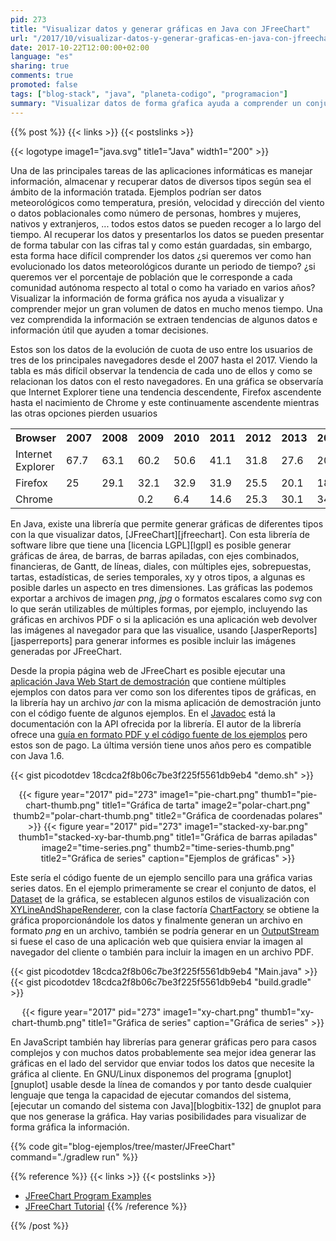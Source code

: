 ```yaml
---
pid: 273
title: "Visualizar datos y generar gráficas en Java con JFreeChart"
url: "/2017/10/visualizar-datos-y-generar-graficas-en-java-con-jfreechart/"
date: 2017-10-22T12:00:00+02:00
language: "es"
sharing: true
comments: true
promoted: false
tags: ["blog-stack", "java", "planeta-codigo", "programacion"]
summary: "Visualizar datos de forma gŕafica ayuda a comprender un conjunto de datos grande mucho mejor que leyendo los valores en una tabla con varias columnas. En Java con la librería JFreeChart podemos generar gráficas de diferentes tipos que podremos incluir en los archivos _pdf_ que generemos en un aplicación o podremos mostrar en forma de imagen en el navegador si se trata de una aplicación web."
---
```


{{% post %}}
{{< links >}}
{{< postslinks >}}

{{< logotype image1="java.svg" title1="Java" width1="200" >}}

Una de las principales tareas de las aplicaciones informáticas es manejar información, almacenar y recuperar datos de diversos tipos según sea el ámbito de la información tratada. Ejemplos podrían ser datos meteorológicos como temperatura, presión, velocidad y dirección del viento o datos poblacionales como número de personas, hombres y mujeres, nativos y extranjeros, ... todos estos datos se pueden recoger a lo largo del tiempo. Al recuperar los datos y presentarlos los datos se pueden presentar de forma tabular con las cifras tal y como están guardadas, sin embargo, esta forma hace difícil comprender los datos ¿si queremos ver como han evolucionado los datos meteorológicos durante un periodo de tiempo? ¿si queremos ver el porcentaje de población que le corresponde a cada comunidad autónoma respecto al total o como ha variado en varios años? Visualizar la información de forma gráfica nos ayuda a visualizar y comprender mejor un gran volumen de datos en mucho menos tiempo. Una vez comprendida la información se extraen tendencias de algunos datos e información útil que ayuden a tomar decisiones.

Estos son los datos de la evolución de cuota de uso entre los usuarios de tres de los principales navegadores desde el 2007 hasta el 2017. Viendo la tabla es más difícil observar la tendencia de cada uno de ellos y como se relacionan los datos con el resto navegadores. En una gráfica se observaría que Internet Explorer tiene una tendencia descendente, Firefox ascendente hasta el nacimiento de Chrome y este continuamente ascendente mientras las otras opciones pierden usuarios

<table cellpadding="3" cellspacing="3">
    <tr>
        <th>Browser</th>
        <th>2007</th>
        <th>2008</th>
        <th>2009</th>
        <th>2010</th>
        <th>2011</th>
        <th>2012</th>
        <th>2013</th>
        <th>2014</th>
        <th>2015</th>
        <th>2016</th>
        <th>2017</th>
    </tr>
    <tr>
        <td>Internet Explorer</td>
        <td>67.7</td>
        <td>63.1</td>
        <td>60.2</td>
        <td>50.6</td>
        <td>41.1</td>
        <td>31.8</td>
        <td>27.6</td>
        <td>20.4</td>
        <td>17.3</td>
        <td>12.3</td>
        <td>8.1</td>
    </tr>
    <tr>
        <td>Firefox</td>
        <td>25</td>
        <td>29.1</td>
        <td>32.1</td>
        <td>32.9</td>
        <td>31.9</td>
        <td>25.5</td>
        <td>20.1</td>
        <td>18.4</td>
        <td>15.3</td>
        <td>11.4</td>
        <td>9.5</td>
    </tr>
    <tr>
        <td>Chrome</td>
        <td></td>
        <td></td>
        <td>0.2</td>
        <td>6.4</td>
        <td>14.6</td>
        <td>25.3</td>
        <td>30.1</td>
        <td>34.3</td>
        <td>43.2</td>
        <td>47.3</td>
        <td>58.4</td>
    </tr>
</table>

En Java, existe una librería que permite generar gráficas de diferentes tipos con la que visualizar datos, [JFreeChart][jfreechart]. Con esta librería de software libre que tiene una [licencia LGPL][lgpl] es posible generar gráficas de área, de barras, de barras apiladas, con ejes combinados, financieras, de Gantt, de líneas, diales, con múltiples ejes, sobrepuestas, tartas, estadísticas, de series temporales, xy y otros tipos, a algunas es posible darles un aspecto en tres dimensiones. Las gráficas las podemos exportar a archivos de imagen _png_, _jpg_ o formatos escalares como _svg_ con lo que serán utilizables de múltiples formas, por ejemplo, incluyendo las gráficas en archivos PDF o si la aplicación es una aplicación web devolver las imágenes al navegador para que las visualice, usando [JasperReports][jasperreports] para generar informes es posible incluir las imágenes generadas por JFreeChart.

Desde la propia página web de JFreeChart es posible ejecutar una [aplicación Java Web Start de demostración](http://www.jfree.org/jfreechart/jfreechart-1.0.16-demo.jnlp) que contiene múltiples ejemplos con datos para ver como son los diferentes tipos de gráficas, en la librería hay un archivo _jar_ con la misma aplicación de demostración junto con el código fuente de algunos ejemplos. En el [Javadoc](http://www.jfree.org/jfreechart/api/javadoc/overview-summary.html) está la documentación con la API ofrecida por la librería. El autor de la librería ofrece una [guía en formato PDF y el código fuente de los ejemplos](http://object-refinery.com/jfreechart/guide.html) pero estos son de pago. La última versión tiene unos años pero es compatible con Java 1.6.

{{< gist picodotdev 18cdca2f8b06c7be3f225f5561db9eb4 "demo.sh" >}}

<div class="media" style="text-align: center;">
    {{< figure year="2017" pid="273"
        image1="pie-chart.png" thumb1="pie-chart-thumb.png" title1="Gráfica de tarta"
        image2="polar-chart.png" thumb2="polar-chart-thumb.png" title2="Gráfica de coordenadas polares" >}}
    {{< figure year="2017" pid="273"
        image1="stacked-xy-bar.png" thumb1="stacked-xy-bar-thumb.png" title1="Gráfica de barras apiladas"
        image2="time-series.png" thumb2="time-series-thumb.png" title2="Gráfica de series"
        caption="Ejemplos de gráficas" >}}
</div>

Este sería el código fuente de un ejemplo sencillo para una gráfica varias series datos. En el ejemplo primeramente se crear el conjunto de datos, el [Dataset](http://www.jfree.org/jfreechart/api/javadoc/org/jfree/data/general/Dataset.html) de la gráfica, se establecen algunos estilos de visualización con [XYLineAndShapeRenderer](http://www.jfree.org/jfreechart/api/javadoc/org/jfree/chart/renderer/xy/XYLineAndShapeRenderer.html), con la clase factoría [ChartFactory](http://www.jfree.org/jfreechart/api/javadoc/org/jfree/chart/ChartFactory.html) se obtiene la gráfica proporcionándole los datos y finalmente generan un archivo en formato _png_ en un archivo, también se podría generar en un [OutputStream](https://docs.oracle.com/javase/9/docs/api/java/io/OutputStream.html) si fuese el caso de una aplicación web que quisiera enviar la imagen al navegador del cliente o también para incluir la imagen en un archivo PDF.

{{< gist picodotdev 18cdca2f8b06c7be3f225f5561db9eb4 "Main.java" >}}
{{< gist picodotdev 18cdca2f8b06c7be3f225f5561db9eb4 "build.gradle" >}}

<div class="media" style="text-align: center;">
    {{< figure year="2017" pid="273"
        image1="xy-chart.png" thumb1="xy-chart-thumb.png" title1="Gráfica de series"
        caption="Gráfica de series" >}}
</div>

En JavaScript también hay librerías para generar gráficas pero para casos complejos y con muchos datos probablemente sea mejor idea generar las gráficas en el lado del servidor que enviar todos los datos que necesite la gráfica al cliente. En GNU/Linux disponemos del programa [gnuplot][gnuplot] usable desde la línea de comandos y por tanto desde cualquier lenguaje que tenga la capacidad de ejecutar comandos del sistema, [ejecutar un comando del sistema con Java][blogbitix-132] de gnuplot para que nos generase la gráfica. Hay varias posibilidades para visualizar de forma gráfica la información.

{{% code git="blog-ejemplos/tree/master/JFreeChart" command="./gradlew run" %}}

{{% reference %}}
{{< links >}}
{{< postslinks >}}
* [JFreeChart Program Examples](https://www.javascan.com/chapter/jfreechart)
* [JFreeChart Tutorial](https://www.tutorialspoint.com/jfreechart/index.htm)
{{% /reference %}}

{{% /post %}}
